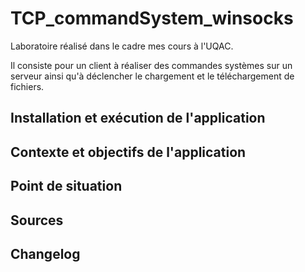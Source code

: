 # TCP_commandSystem_winsocks

Laboratoire réalisé dans le cadre mes cours à l'UQAC.

Il consiste pour un client à réaliser des commandes systèmes sur un serveur ainsi qu'à déclencher le chargement et le téléchargement de fichiers. 

## Installation et exécution de l'application
## Contexte et objectifs de l'application 
## Point de situation
## Sources
## Changelog
